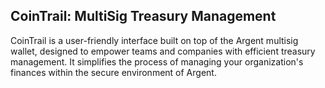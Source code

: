 ## CoinTrail: MultiSig Treasury Management
CoinTrail is a user-friendly interface built on top of the Argent multisig wallet, designed to empower teams and companies with efficient treasury management. It simplifies the process of managing your organization's finances within the secure environment of Argent.
